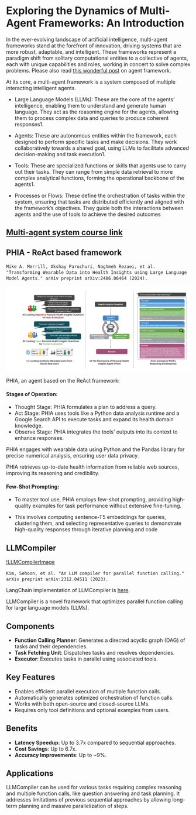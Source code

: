 # Exploring the Dynamics of Multi-Agent Frameworks: An Introduction

In the ever-evolving landscape of artificial intelligence, multi-agent frameworks stand at the forefront of innovation, driving systems that are more robust, adaptable, and intelligent. These frameworks represent a paradigm shift from solitary computational entities to a collective of agents, each with unique capabilities and roles, working in concert to solve complex problems. Please also read [this wonderful post](https://lilianweng.github.io/posts/2023-06-23-agent/) on agent framework. 

At its core, a multi-agent framework is a system composed of multiple interacting intelligent agents. 

- Large Language Models (LLMs): These are the core of the agents’ intelligence, enabling them to understand and generate human language. They act as the reasoning engine for the agents, allowing them to process complex data and queries to produce coherent responses1.

- Agents: These are autonomous entities within the framework, each designed to perform specific tasks and make decisions. They work collaboratively towards a shared goal, using LLMs to facilitate advanced decision-making and task execution1.

- Tools: These are specialized functions or skills that agents use to carry out their tasks. They can range from simple data retrieval to more complex analytical functions, forming the operational backbone of the agents1.

- Processes or Flows: These define the orchestration of tasks within the system, ensuring that tasks are distributed efficiently and aligned with the framework’s objectives. They guide both the interactions between agents and the use of tools to achieve the desired outcomes

## [Multi-agent system course link](https://llmagents-learning.org/f24)

## PHIA - ReAct based framework
```
Mike A. Merrill, Akshay Paruchuri, Naghmeh Rezaei, et al. "Transforming Wearable Data into Health Insights using Large Language Model Agents." arXiv preprint arXiv:2406.06464 (2024).
```
![phia](/images/rlhf/IMG_4231.png)

PHIA, an agent based on the ReAct framework:
#### Stages of Operation:
- Thought Stage: PHIA formulates a plan to address a query.
- Act Stage: PHIA uses tools like a Python data analysis runtime and a Google Search API to execute tasks and expand its health domain knowledge.
- Observe Stage: PHIA integrates the tools’ outputs into its context to enhance responses.

PHIA engages with wearable data using Python and the Pandas library for precise numerical analysis, ensuring user data privacy.

PHIA retrieves up-to-date health information from reliable web sources, improving its reasoning and credibility.

#### Few-Shot Prompting:
- To master tool use, PHIA employs few-shot prompting, providing high-quality examples for task performance without extensive fine-tuning.

- This involves computing sentence-T5 embeddings for queries, clustering them, and selecting representative queries to demonstrate high-quality responses through iterative planning and code

## LLMCompiler 
[!LLMCompilerImage](https://substackcdn.com/image/fetch/f_auto,q_auto:best,fl_progressive:steep/https%3A%2F%2Fanupjadhav.substack.com%2Fapi%2Fv1%2Fpost_preview%2F141851783%2Ftwitter.jpg%3Fversion%3D4)

```
Kim, Sehoon, et al. "An LLM compiler for parallel function calling." arXiv preprint arXiv:2312.04511 (2023).
```

LangChain implementation of LLMCompiler is [here](https://langchain-ai.github.io/langgraph/tutorials/llm-compiler/LLMCompiler/). 


LLMCompiler is a novel framework that optimizes parallel function calling for large language models (LLMs). 

## Components
- **Function Calling Planner**: Generates a directed acyclic graph (DAG) of tasks and their dependencies.
- **Task Fetching Unit**: Dispatches tasks and resolves dependencies.
- **Executor**: Executes tasks in parallel using associated tools.

## Key Features
- Enables efficient parallel execution of multiple function calls.
- Automatically generates optimized orchestration of function calls.
- Works with both open-source and closed-source LLMs.
- Requires only tool definitions and optional examples from users.

## Benefits
- **Latency Speedup**: Up to 3.7x compared to sequential approaches.
- **Cost Savings**: Up to 6.7x.
- **Accuracy Improvements**: Up to ~9%.

## Applications
LLMCompiler can be used for various tasks requiring complex reasoning and multiple function calls, like question answering and task planning. It addresses limitations of previous sequential approaches by allowing long-term planning and massive parallelization of steps.

